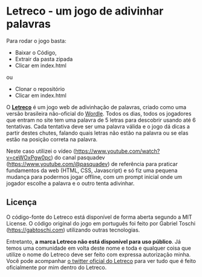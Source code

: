 # Letreco - um jogo de adivinhar palavras

Para rodar o jogo basta:

- Baixar o Código,
- Extrair da pasta zipada
- Clicar em index.html

ou

- Clonar o repositório
- Clicar em index.html

O [**Letreco**](https://gabtoschi.com/letreco) é um jogo web de adivinhação de palavras, criado como uma versão brasileira não-oficial do [Wordle](https://www.powerlanguage.co.uk/wordle/). Todos os dias, todos os jogadores que entram no site tem uma palavra de 5 letras para descobrir usando até 6 tentativas. Cada tentativa deve ser uma palavra válida e o jogo dá dicas a partir destes chutes, falando quais letras não estão na palavra ou se elas estão na posição correta na palavra.

Neste caso utilizei o vídeo (https://www.youtube.com/watch?v=ceWOxPgw0pc) do canal pasquadev (https://www.youtube.com/@pasquadev) de referência para praticar fundamentos da web (HTML, CSS, Javascript) e só fiz uma pequena mudança para podermos jogar offline, com um prompt inicial onde um jogador escolhe a palavra e o outro tenta adivinhar.

## Licença

O código-fonte do Letreco está disponível de forma aberta segundo a MIT License. O código original do jogo em português foi feito por Gabriel Toschi (https://gabtoschi.com) utilizando outras tecnologias.

Entretanto, **a marca Letreco não está disponível para uso público**. Já temos uma comunidade em volta deste nome e toda e qualquer coisa que utilize o nome do Letreco deve ser feito com expressa autorização minha. Você pode acompanhar [o twitter oficial do Letreco](https://twitter.com/MeuLetreco) para ver tudo que é feito oficialmente por mim dentro do Letreco.
